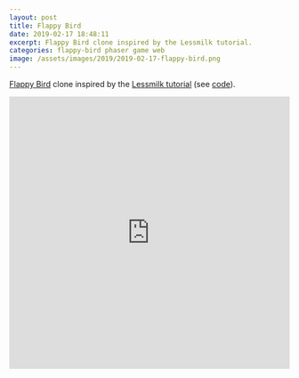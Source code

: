 ```yaml
---
layout: post
title: Flappy Bird
date: 2019-02-17 18:48:11
excerpt: Flappy Bird clone inspired by the Lessmilk tutorial.
categories: flappy-bird phaser game web
image: /assets/images/2019/2019-02-17-flappy-bird.png
---
```


[Flappy Bird](https://remarkablegames.org/flappy-bird/) clone inspired by the [Lessmilk tutorial](https://www.lessmilk.com/tutorial/flappy-bird-phaser-1) (see [code](https://github.com/remarkablegames/flappy-bird)).

<iframe src="https://remarkablegames.org/flappy-bird/" frameBorder="0" width="100%" height="490px"></iframe>
